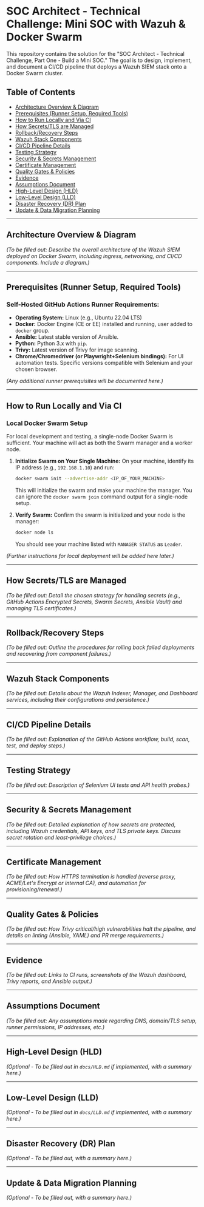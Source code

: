 # SOC Architect - Technical Challenge: Mini SOC with Wazuh & Docker Swarm

This repository contains the solution for the "SOC Architect - Technical Challenge, Part One - Build a Mini SOC."
The goal is to design, implement, and document a CI/CD pipeline that deploys a Wazuh SIEM stack onto a Docker Swarm cluster.

## Table of Contents
- [Architecture Overview & Diagram](#architecture-overview--diagram)
- [Prerequisites (Runner Setup, Required Tools)](#prerequisites-runner-setup-required-tools)
- [How to Run Locally and Via CI](#how-to-run-locally-and-via-ci)
- [How Secrets/TLS are Managed](#how-secrets-tls-are-managed)
- [Rollback/Recovery Steps](#rollbackrecovery-steps)
- [Wazuh Stack Components](#wazuh-stack-components)
- [CI/CD Pipeline Details](#cicd-pipeline-details)
- [Testing Strategy](#testing-strategy)
- [Security & Secrets Management](#security--secrets-management)
- [Certificate Management](#certificate-management)
- [Quality Gates & Policies](#quality-gates--policies)
- [Evidence](#evidence)
- [Assumptions Document](#assumptions-document)
- [High-Level Design (HLD)](#high-level-design-hld)
- [Low-Level Design (LLD)](#low-level-design-lld)
- [Disaster Recovery (DR) Plan](#disaster-recovery-dr-plan)
- [Update & Data Migration Planning](#update--data-migration-planning)

---

## Architecture Overview & Diagram

*(To be filled out: Describe the overall architecture of the Wazuh SIEM deployed on Docker Swarm, including ingress, networking, and CI/CD components. Include a diagram.)*

---

## Prerequisites (Runner Setup, Required Tools)

### Self-Hosted GitHub Actions Runner Requirements:
- **Operating System:** Linux (e.g., Ubuntu 22.04 LTS)
- **Docker:** Docker Engine (CE or EE) installed and running, user added to `docker` group.
- **Ansible:** Latest stable version of Ansible.
- **Python:** Python 3.x with `pip`.
- **Trivy:** Latest version of Trivy for image scanning.
- **Chrome/Chromedriver (or Playwright+Selenium bindings):** For UI automation tests. Specific versions compatible with Selenium and your chosen browser.

*(Any additional runner prerequisites will be documented here.)*

---

## How to Run Locally and Via CI

### Local Docker Swarm Setup

For local development and testing, a single-node Docker Swarm is sufficient. Your machine will act as both the Swarm manager and a worker node.

1.  **Initialize Swarm on Your Single Machine:**
    On your machine, identify its IP address (e.g., `192.168.1.10`) and run:
    ```bash
    docker swarm init --advertise-addr <IP_OF_YOUR_MACHINE>
    ```
    This will initialize the swarm and make your machine the manager. You can ignore the `docker swarm join` command output for a single-node setup.

2.  **Verify Swarm:**
    Confirm the swarm is initialized and your node is the manager:
    ```bash
    docker node ls
    ```
    You should see your machine listed with `MANAGER STATUS` as `Leader`.

*(Further instructions for local deployment will be added here later.)*

---

## How Secrets/TLS are Managed

*(To be filled out: Detail the chosen strategy for handling secrets (e.g., GitHub Actions Encrypted Secrets, Swarm Secrets, Ansible Vault) and managing TLS certificates.)*

---

## Rollback/Recovery Steps

*(To be filled out: Outline the procedures for rolling back failed deployments and recovering from component failures.)*

---

## Wazuh Stack Components

*(To be filled out: Details about the Wazuh Indexer, Manager, and Dashboard services, including their configurations and persistence.)*

---

## CI/CD Pipeline Details

*(To be filled out: Explanation of the GitHub Actions workflow, build, scan, test, and deploy steps.)*

---

## Testing Strategy

*(To be filled out: Description of Selenium UI tests and API health probes.)*

---

## Security & Secrets Management

*(To be filled out: Detailed explanation of how secrets are protected, including Wazuh credentials, API keys, and TLS private keys. Discuss secret rotation and least-privilege choices.)*

---

## Certificate Management

*(To be filled out: How HTTPS termination is handled (reverse proxy, ACME/Let's Encrypt or internal CA), and automation for provisioning/renewal.)*

---

## Quality Gates & Policies

*(To be filled out: How Trivy critical/high vulnerabilities halt the pipeline, and details on linting (Ansible, YAML) and PR merge requirements.)*

---

## Evidence

*(To be filled out: Links to CI runs, screenshots of the Wazuh dashboard, Trivy reports, and Ansible output.)*

---

## Assumptions Document

*(To be filled out: Any assumptions made regarding DNS, domain/TLS setup, runner permissions, IP addresses, etc.)*

---

## High-Level Design (HLD)

*(Optional - To be filled out in `docs/HLD.md` if implemented, with a summary here.)*

---

## Low-Level Design (LLD)

*(Optional - To be filled out in `docs/LLD.md` if implemented, with a summary here.)*

---

## Disaster Recovery (DR) Plan

*(Optional - To be filled out, with a summary here.)*

---

## Update & Data Migration Planning

*(Optional - To be filled out, with a summary here.)*
